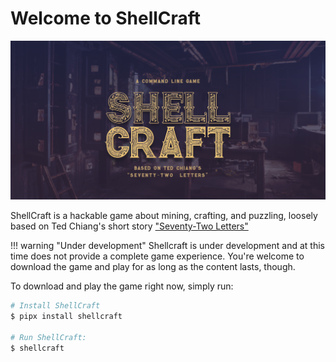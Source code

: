# Welcome to ShellCraft

![Cover](img/cover.png)

ShellCraft is a hackable game about mining, crafting, and puzzling, loosely based on Ted Chiang's short story ["Seventy-Two Letters"](72letters)

!!! warning "Under development"
Shellcraft is under development and at this time does not provide a complete game experience.
You're welcome to download the game and play for as long as the content lasts, though.

To download and play the game right now, simply run:

```sh
# Install ShellCraft
$ pipx install shellcraft

# Run ShellCraft:
$ shellcraft
```
